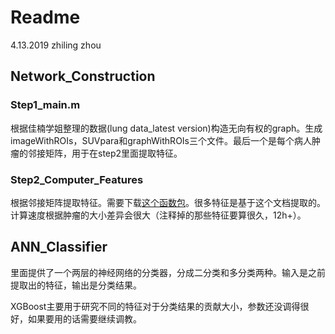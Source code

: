 # Readme

4.13.2019 zhiling zhou



## Network_Construction

### Step1_main.m

根据佳楠学姐整理的数据(lung data_latest version)构造无向有权的graph。生成imageWithROIs，SUVpara和graphWithROIs三个文件。最后一个是每个病人肿瘤的邻接矩阵，用于在step2里面提取特征。



### Step2_Computer_Features

根据邻接矩阵提取特征。需要下载[这个函数包](<http://strategic.mit.edu/downloads.php?page=matlab_networks>)。很多特征是基于这个文档提取的。计算速度根据肿瘤的大小差异会很大（注释掉的那些特征要算很久，12h+）。



## ANN_Classifier

里面提供了一个两层的神经网络的分类器，分成二分类和多分类两种。输入是之前提取出的特征，输出是分类结果。

XGBoost主要用于研究不同的特征对于分类结果的贡献大小，参数还没调得很好，如果要用的话需要继续调教。